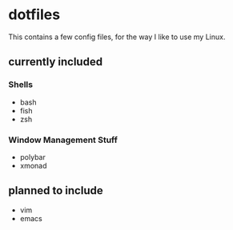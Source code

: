 # dotfiles
This contains a few config files, for the way I like to use my Linux.

## currently included
### Shells
- bash
- fish
- zsh
### Window Management Stuff
- polybar
- xmonad
## planned to include
- vim
- emacs
